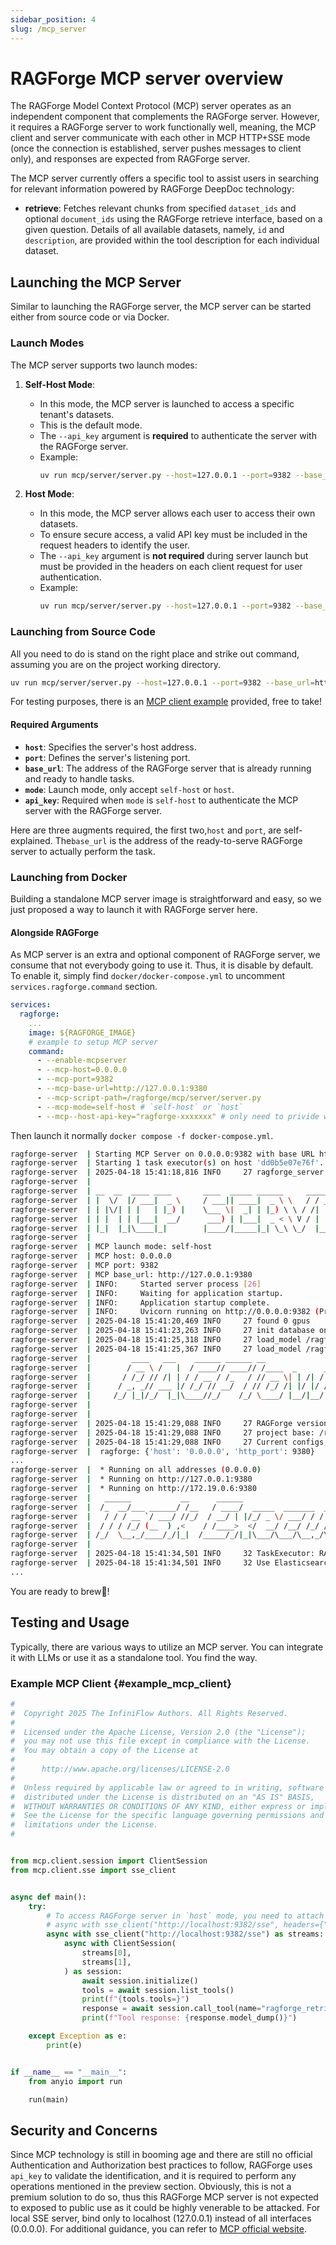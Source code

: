 ```yaml
---
sidebar_position: 4
slug: /mcp_server
---
```


# RAGForge MCP server overview

The RAGForge Model Context Protocol (MCP) server operates as an independent component that complements the RAGForge server. However, it requires a RAGForge server to work functionally well, meaning, the MCP client and server communicate with each other in MCP HTTP+SSE mode (once the connection is established, server pushes messages to client only), and responses are expected from RAGForge server.

The MCP server currently offers a specific tool to assist users in searching for relevant information powered by RAGForge DeepDoc technology:

- **retrieve**: Fetches relevant chunks from specified `dataset_ids` and optional `document_ids` using the RAGForge retrieve interface, based on a given question. Details of all available datasets, namely, `id` and `description`, are provided within the tool description for each individual dataset.

## Launching the MCP Server

Similar to launching the RAGForge server, the MCP server can be started either from source code or via Docker.

### Launch Modes

The MCP server supports two launch modes:

1. **Self-Host Mode**:

   - In this mode, the MCP server is launched to access a specific tenant's datasets.
   - This is the default mode.
   - The `--api_key` argument is **required** to authenticate the server with the RAGForge server.
   - Example:
     ```bash
     uv run mcp/server/server.py --host=127.0.0.1 --port=9382 --base_url=http://127.0.0.1:9380 --mode=self-host --api_key=ragforge-xxxxx
     ```

1. **Host Mode**:

   - In this mode, the MCP server allows each user to access their own datasets.
   - To ensure secure access, a valid API key must be included in the request headers to identify the user.
   - The `--api_key` argument is **not required** during server launch but must be provided in the headers on each client request for user authentication.
   - Example:
     ```bash
     uv run mcp/server/server.py --host=127.0.0.1 --port=9382 --base_url=http://127.0.0.1:9380 --mode=host
     ```

### Launching from Source Code

All you need to do is stand on the right place and strike out command, assuming you are on the project working directory.

```bash
uv run mcp/server/server.py --host=127.0.0.1 --port=9382 --base_url=http://127.0.0.1:9380 --api_key=ragforge-xxxxx
```

For testing purposes, there is an [MCP client example](#example_mcp_client) provided, free to take!

#### Required Arguments

- **`host`**: Specifies the server's host address.
- **`port`**: Defines the server's listening port.
- **`base_url`**: The address of the RAGForge server that is already running and ready to handle tasks.
- **`mode`**: Launch mode, only accept `self-host` or `host`.
- **`api_key`**: Required when `mode` is `self-host` to authenticate the MCP server with the RAGForge server.

Here are three augments required, the first two,`host` and `port`, are self-explained. The`base_url` is the address of the ready-to-serve RAGForge server to actually perform the task.

### Launching from Docker

Building a standalone MCP server image is straightforward and easy, so we just proposed a way to launch it with RAGForge server here.

#### Alongside RAGForge

As MCP server is an extra and optional component of RAGForge server, we consume that not everybody going to use it. Thus, it is disable by default.
To enable it, simply find `docker/docker-compose.yml` to uncomment `services.ragforge.command` section.

```yaml
services:
  ragforge:
    ...
    image: ${RAGFORGE_IMAGE}
    # example to setup MCP server
    command:
      - --enable-mcpserver
      - --mcp-host=0.0.0.0
      - --mcp-port=9382
      - --mcp-base-url=http://127.0.0.1:9380
      - --mcp-script-path=/ragforge/mcp/server/server.py
      - --mcp-mode=self-host # `self-host` or `host`
      - --mcp--host-api-key="ragforge-xxxxxxx" # only need to privide when mode is `self-host`
```

Then launch it normally `docker compose -f docker-compose.yml`.

```bash
ragforge-server  | Starting MCP Server on 0.0.0.0:9382 with base URL http://127.0.0.1:9380...
ragforge-server  | Starting 1 task executor(s) on host 'dd0b5e07e76f'...
ragforge-server  | 2025-04-18 15:41:18,816 INFO     27 ragforge_server log path: /ragforge/logs/ragforge_server.log, log levels: {'peewee': 'WARNING', 'pdfminer': 'WARNING', 'root': 'INFO'}
ragforge-server  | 
ragforge-server  | __  __  ____ ____       ____  _____ ______     _______ ____
ragforge-server  | |  \/  |/ ___|  _ \     / ___|| ____|  _ \ \   / / ____|  _ \
ragforge-server  | | |\/| | |   | |_) |    \___ \|  _| | |_) \ \ / /|  _| | |_) |
ragforge-server  | | |  | | |___|  __/      ___) | |___|  _ < \ V / | |___|  _ <
ragforge-server  | |_|  |_|\____|_|        |____/|_____|_| \_\ \_/  |_____|_| \_\
ragforge-server  |     
ragforge-server  | MCP launch mode: self-host
ragforge-server  | MCP host: 0.0.0.0
ragforge-server  | MCP port: 9382
ragforge-server  | MCP base_url: http://127.0.0.1:9380
ragforge-server  | INFO:     Started server process [26]
ragforge-server  | INFO:     Waiting for application startup.
ragforge-server  | INFO:     Application startup complete.
ragforge-server  | INFO:     Uvicorn running on http://0.0.0.0:9382 (Press CTRL+C to quit)
ragforge-server  | 2025-04-18 15:41:20,469 INFO     27 found 0 gpus
ragforge-server  | 2025-04-18 15:41:23,263 INFO     27 init database on cluster mode successfully
ragforge-server  | 2025-04-18 15:41:25,318 INFO     27 load_model /ragforge/rag/res/deepdoc/det.onnx uses CPU
ragforge-server  | 2025-04-18 15:41:25,367 INFO     27 load_model /ragforge/rag/res/deepdoc/rec.onnx uses CPU
ragforge-server  |         ____   ___    ______ ______ __               
ragforge-server  |        / __ \ /   |  / ____// ____// /____  _      __
ragforge-server  |       / /_/ // /| | / / __ / /_   / // __ \| | /| / /
ragforge-server  |      / _, _// ___ |/ /_/ // __/  / // /_/ /| |/ |/ / 
ragforge-server  |     /_/ |_|/_/  |_|\____//_/    /_/ \____/ |__/|__/                             
ragforge-server  | 
ragforge-server  |     
ragforge-server  | 2025-04-18 15:41:29,088 INFO     27 RAGForge version: v0.18.0-285-gb2c299fa full
ragforge-server  | 2025-04-18 15:41:29,088 INFO     27 project base: /ragforge
ragforge-server  | 2025-04-18 15:41:29,088 INFO     27 Current configs, from /ragforge/conf/service_conf.yaml:
ragforge-server  |  ragforge: {'host': '0.0.0.0', 'http_port': 9380}
...
ragforge-server  |  * Running on all addresses (0.0.0.0)
ragforge-server  |  * Running on http://127.0.0.1:9380
ragforge-server  |  * Running on http://172.19.0.6:9380
ragforge-server  |   ______           __      ______                     __            
ragforge-server  |  /_  __/___ ______/ /__   / ____/  _____  _______  __/ /_____  _____
ragforge-server  |   / / / __ `/ ___/ //_/  / __/ | |/_/ _ \/ ___/ / / / __/ __ \/ ___/
ragforge-server  |  / / / /_/ (__  ) ,<    / /____>  </  __/ /__/ /_/ / /_/ /_/ / /    
ragforge-server  | /_/  \__,_/____/_/|_|  /_____/_/|_|\___/\___/\__,_/\__/\____/_/                               
ragforge-server  |     
ragforge-server  | 2025-04-18 15:41:34,501 INFO     32 TaskExecutor: RAGForge version: v0.18.0-285-gb2c299fa full
ragforge-server  | 2025-04-18 15:41:34,501 INFO     32 Use Elasticsearch http://es01:9200 as the doc engine.
...
```

You are ready to brew🍺!

## Testing and Usage

Typically, there are various ways to utilize an MCP server. You can integrate it with LLMs or use it as a standalone tool. You find the way.

### Example MCP Client {#example_mcp_client}

```python
#
#  Copyright 2025 The InfiniFlow Authors. All Rights Reserved.
#
#  Licensed under the Apache License, Version 2.0 (the "License");
#  you may not use this file except in compliance with the License.
#  You may obtain a copy of the License at
#
#      http://www.apache.org/licenses/LICENSE-2.0
#
#  Unless required by applicable law or agreed to in writing, software
#  distributed under the License is distributed on an "AS IS" BASIS,
#  WITHOUT WARRANTIES OR CONDITIONS OF ANY KIND, either express or implied.
#  See the License for the specific language governing permissions and
#  limitations under the License.
#


from mcp.client.session import ClientSession
from mcp.client.sse import sse_client


async def main():
    try:
        # To access RAGForge server in `host` mode, you need to attach `api_key` for each request to indicate identification.
        # async with sse_client("http://localhost:9382/sse", headers={"api_key": "ragforge-IyMGI1ZDhjMTA2ZTExZjBiYTMyMGQ4Zm"}) as streams:
        async with sse_client("http://localhost:9382/sse") as streams:
            async with ClientSession(
                streams[0],
                streams[1],
            ) as session:
                await session.initialize()
                tools = await session.list_tools()
                print(f"{tools.tools=}")
                response = await session.call_tool(name="ragforge_retrieval", arguments={"dataset_ids": ["ce3bb17cf27a11efa69751e139332ced"], "document_ids": [], "question": "How to install neovim?"})
                print(f"Tool response: {response.model_dump()}")

    except Exception as e:
        print(e)


if __name__ == "__main__":
    from anyio import run

    run(main)
```

## Security and Concerns

Since MCP technology is still in booming age and there are still no official Authentication and Authorization best practices to follow, RAGForge uses `api_key` to validate the identification, and it is required to perform any operations mentioned in the preview section. Obviously, this is not a premium solution to do so, thus this RAGForge MCP server is not expected to exposed to public use as it could be highly venerable to be attacked. For local SSE server, bind only to localhost (127.0.0.1) instead of all interfaces (0.0.0.0). For additional guidance, you can refer to [MCP official website](https://modelcontextprotocol.io/docs/concepts/transports#security-considerations).
